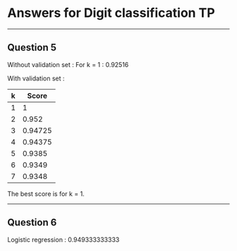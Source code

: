 # Answers for Digit classification TP


***
## Question 5
Without validation set :
For k = 1 : 0.92516

With validation set : 

k | Score
--- | ---
1 | 1
2 | 0.952
3 | 0.94725
4 | 0.94375
5 | 0.9385
6 | 0.9349
7 | 0.9348

The best score is for k = 1.


***

## Question 6
Logistic regression : 0.949333333333
